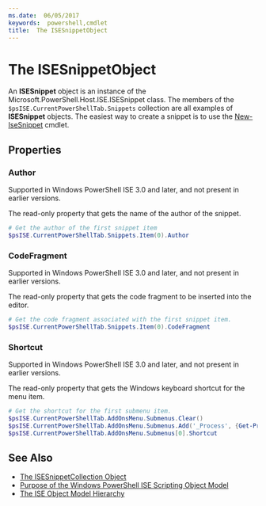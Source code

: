```yaml
---
ms.date:  06/05/2017
keywords:  powershell,cmdlet
title:  The ISESnippetObject
---
```


# The ISESnippetObject

An **ISESnippet** object is an instance of the Microsoft.PowerShell.Host.ISE.ISESnippet class. The
members of the `$psISE.CurrentPowerShellTab.Snippets` collection are all examples of
**ISESnippet** objects. The easiest way to create a snippet is to use the [New-IseSnippet](/reference/5.1/ISE/New-IseSnippet.md)
cmdlet.

## Properties

### Author

Supported in Windows PowerShell ISE 3.0 and later, and not present in earlier versions.

The read-only property that gets the name of the author of the snippet.

```powershell
# Get the author of the first snippet item
$psISE.CurrentPowerShellTab.Snippets.Item(0).Author
```

### CodeFragment

Supported in Windows PowerShell ISE 3.0 and later, and not present in earlier versions.

The read-only property that gets the code fragment to be inserted into the editor.

```powershell
# Get the code fragment associated with the first snippet item.
$psISE.CurrentPowerShellTab.Snippets.Item(0).CodeFragment
```

### Shortcut

Supported in Windows PowerShell ISE 3.0 and later, and not present in earlier versions.

The read-only property that gets the Windows keyboard shortcut for the menu item.

```powershell
# Get the shortcut for the first submenu item.
$psISE.CurrentPowerShellTab.AddOnsMenu.Submenus.Clear()
$psISE.CurrentPowerShellTab.AddOnsMenu.Submenus.Add('_Process', {Get-Process}, 'Alt+P')
$psISE.CurrentPowerShellTab.AddOnsMenu.Submenus[0].Shortcut
```

## See Also

- [The ISESnippetCollection Object](The-ISESnippetCollection-Object.md)
- [Purpose of the Windows PowerShell ISE Scripting Object Model](purpose-of-the-windows-powershell-ise-scripting-object-model.md)
- [The ISE Object Model Hierarchy](The-ISE-Object-Model-Hierarchy.md)
